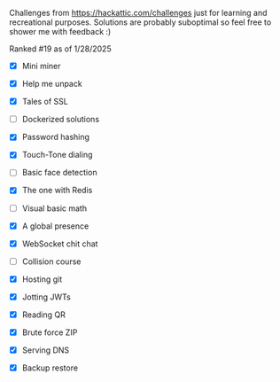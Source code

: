 Challenges from https://hackattic.com/challenges just for learning and recreational purposes. Solutions are probably suboptimal so feel free to shower me with feedback :)

Ranked #19 as of 1/28/2025

- [x] Mini miner

- [x] Help me unpack

- [x] Tales of SSL

- [ ] Dockerized solutions

- [x] Password hashing

- [x] Touch-Tone dialing

- [ ] Basic face detection

- [x] The one with Redis

- [ ] Visual basic math

- [x] A global presence

- [x] WebSocket chit chat

- [ ] Collision course

- [x] Hosting git

- [x] Jotting JWTs

- [x] Reading QR

- [x] Brute force ZIP

- [x] Serving DNS

- [x] Backup restore

